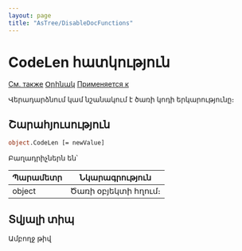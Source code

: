 ```yaml
---
layout: page
title: "AsTree/DisableDocFunctions"
---
```



# CodeLen հատկություն

[См. также](../Astree.html) [Օրինակ](../../Examples/E_AsTree.html) [Применяется к](../Astree.md)

Վերադարձնում կամ նշանակում է ծառի կոդի երկարությունը։


## Շարահյուսություն

``` vb
object.CodeLen [= newValue]
```

Բաղադրիչներն են՝


| Պարամետր | Նկարագրություն |
|--|--|
| object | Ծառի օբյեկտի հղում։|

## Տվյալի տիպ

Ամբողջ թիվ 
